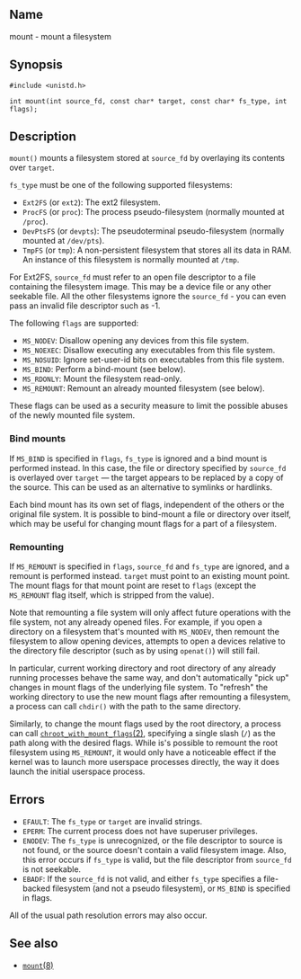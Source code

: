 ## Name

mount - mount a filesystem

## Synopsis

```**c++
#include <unistd.h>

int mount(int source_fd, const char* target, const char* fs_type, int flags);
```

## Description

`mount()` mounts a filesystem stored at `source_fd` by overlaying its contents
over `target`.

`fs_type` must be one of the following supported filesystems:

* `Ext2FS` (or `ext2`): The ext2 filesystem.
* `ProcFS` (or `proc`): The process pseudo-filesystem (normally mounted at `/proc`).
* `DevPtsFS` (or `devpts`): The pseudoterminal pseudo-filesystem (normally mounted at `/dev/pts`).
* `TmpFS` (or `tmp`): A non-persistent filesystem that stores all its data in RAM. An instance of this filesystem is normally mounted at `/tmp`.

For Ext2FS, `source_fd` must refer to an open file descriptor to a file containing
the filesystem image. This may be a device file or any other seekable file. All
the other filesystems ignore the `source_fd` - you can even pass an invalid file
descriptor such as -1.

The following `flags` are supported:

* `MS_NODEV`: Disallow opening any devices from this file system.
* `MS_NOEXEC`: Disallow executing any executables from this file system.
* `MS_NOSUID`: Ignore set-user-id bits on executables from this file system.
* `MS_BIND`: Perform a bind-mount (see below).
* `MS_RDONLY`: Mount the filesystem read-only.
* `MS_REMOUNT`: Remount an already mounted filesystem (see below).

These flags can be used as a security measure to limit the possible abuses of the newly
mounted file system.

### Bind mounts

If `MS_BIND` is specified in `flags`, `fs_type` is ignored and a bind mount is
performed instead. In this case, the file or directory specified by `source_fd`
is overlayed over `target` — the target appears to be replaced by a copy of the
source. This can be used as an alternative to symlinks or hardlinks.

Each bind mount has its own set of flags, independent of the others or the
original file system. It is possible to bind-mount a file or directory over
itself, which may be useful for changing mount flags for a part of a filesystem.

### Remounting

If `MS_REMOUNT` is specified in `flags`, `source_fd` and `fs_type` are ignored,
and a remount is performed instead. `target` must point to an existing mount
point. The mount flags for that mount point are reset to `flags` (except the
`MS_REMOUNT` flag itself, which is stripped from the value).

Note that remounting a file system will only affect future operations with the
file system, not any already opened files. For example, if you open a directory
on a filesystem that's mounted with `MS_NODEV`, then remount the filesystem to
allow opening devices, attempts to open a devices relative to the directory file
descriptor (such as by using `openat()`) will still fail.

In particular, current working directory and root directory of any already
running processes behave the same way, and don't automatically "pick up" changes
in mount flags of the underlying file system. To "refresh" the working directory
to use the new mount flags after remounting a filesystem, a process can call
`chdir()` with the path to the same directory.

Similarly, to change the mount flags used by the root directory, a process can
call [`chroot_with_mount_flags`(2)](chroot.md), specifying a single slash (`/`)
as the path along with the desired flags. While is's possible to remount the
root filesystem using `MS_REMOUNT`, it would only have a noticeable effect if
the kernel was to launch more userspace processes directly, the way it does
launch the initial userspace process.

## Errors

* `EFAULT`: The `fs_type` or `target` are invalid strings.
* `EPERM`: The current process does not have superuser privileges.
* `ENODEV`: The `fs_type` is unrecognized, or the file descriptor to source is not found, or the source doesn't contain a valid filesystem image. Also, this error occurs if `fs_type` is valid, but the file descriptor from `source_fd` is not seekable.
* `EBADF`: If the `source_fd` is not valid, and either `fs_type` specifies a file-backed filesystem (and not a pseudo filesystem), or `MS_BIND` is specified in flags.

All of the usual path resolution errors may also occur.

## See also

* [`mount`(8)](../man8/mount.md)
